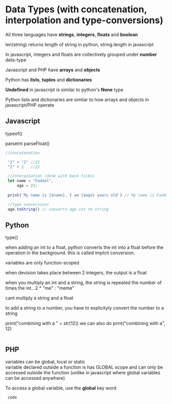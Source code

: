 # Data Types (with concatenation, interpolation and type-conversions)

All three languages have **strings**, **integers**, **floats** and **boolean**  

len(string) returns length of string in python, string.length in javascript

In javascript, integers and floats are collectively grouped under **number**   data-type

Javascript and PHP have **arrays** and **objects**  

Python has **lists**, **tuples** and **dictionaries**

**Undefined** in javascript is similar to python's **None** type

Python lists and dictionaries are similar to how arrays and objects in javascript/PHP operate

## Javascript
typeof()

parseInt
parseFloat()

```javascript
//concatenation

 "2" + "2" //22
 "2" + 2   //22

 //Interpolation (done with back ticks)
 let name = "Faddal",
     age = 21;
 
 print(`My name is {$name}, I am {$age} years old`) // My name is Faddal, I am 21 years old

 //type conversions
 age.toString() // converts age int to string


```

## Python
type()

when adding an int to a float, python converts the int into a float before the operation in the background. this is called implcit conversion.

variables are only function-scoped

when devision takes place between 2 integers, the output is a float

when you multiply an int and a string, the string is repeated the number of times the int...2 * "me" : "meme"

cant multiply a string and a float

to add a string to a number, you have to explicityly convert the number to a string

print("combining with a " + str(12))
we can also do print("combining with a", 12)

```python

```

## PHP

variables can be global, local or static  
variable declared outside a function is has GLOBAL scope and can only be accessed outside the function (unlike in javascript where global variables can be accessed anywhere)  

To access a global variable, use the **global** key word

```php
 code
```